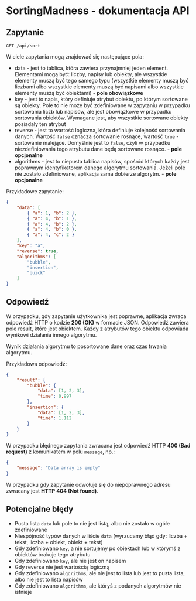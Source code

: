 # SortingMadness - dokumentacja API

## Zapytanie

`GET /api/sort`

W ciele zapytania mogą znajdować się następujące pola:

- data - jest to tablica, która zawiera przynajmniej jeden element. Elementami mogą być: liczby, napisy lub obiekty, ale wszystkie elementy muszą być tego samego typu (wszystkie elementy muszą być liczbami albo wszystkie elementy muszą być napisami albo wszystkie elementy muszą być obiektami) - **pole obowiązkowe**
- key - jest to napis, który definiuje atrybut obiektu, po którym sortowane są obiekty. Pole to nie może być zdefiniowane w zapytaniu w przypadku sortowania liczb lub napisów, ale jest obowiązkowe w przypadku sortowania obiektów. Wymagane jest, aby wszystkie sortowane obiekty posiadały ten atrybut
- reverse - jest to wartość logiczna, która definiuje kolejność sortowania danych. Wartość `false` oznacza sortowanie rosnące, wartość `true` - sortowanie malejące. Domyślnie jest to `false`, czyli w przypadku niezdefiniowania tego atrybutu dane będą sortowane rosnąco. - **pole opcjonalne**
- algorithms - jest to niepusta tablica napisów, spośród których każdy jest poprawnym identyfikatorem danego algorytmu sortowania. Jeżeli pole nie zostało zdefiniowane, aplikacja sama dobierze algorytm. - **pole opcjonalne**

Przykładowe zapytanie:

```json
{
    "data": [
        { "a": 1, "b": 2 },
        { "a": 4, "b": 1 },
        { "a": 4, "b": 2 },
        { "a": 4, "b": 0 },
        { "a": 4, "c": 2 }
    ],
    "key": "a",
    "reverse": true,
    "algorithms": [
        "bubble",
        "insertion",
        "quick"
    ]
}
```

## Odpowiedź

W przypadku, gdy zapytanie użytkownika jest poprawne, aplikacja zwraca odpowiedź HTTP o kodzie **200 (OK)** w formacie JSON. Odpowiedź zawiera pole result, które jest obiektem. Każdy z atrybutów tego obiektu odpowiada wynikowi działania innego algorytmu.

Wynik działania algorytmu to posortowane dane oraz czas trwania algorytmu.

Przykładowa odpowiedź:

```json
{
    "result": {
        "bubble": {
            "data": [1, 2, 3],
            "time": 0.997
        },
        "insertion": {
            "data": [1, 2, 3],
            "time": 1.112
        }
    }
}
```

W przypadku błędnego zapytania zwracana jest odpowiedź HTTP **400 (Bad request)** z komunikatem w polu `message`, np.:

```json
{
    "message": "Data array is empty"
}
```

W przypadku gdy zapytanie odwołuje się do niepoprawnego adresu zwracany jest **HTTP 404 (Not found)**.

## Potencjalne błędy

- Pusta lista `data` lub pole to nie jest listą, albo nie zostało w ogóle zdefiniowane
- Niespójność typów danych w liście `data` (wyrzucamy błąd gdy: liczba + tekst, liczba + obiekt, obiekt + tekst)
- Gdy zdefiniowano `key`, a nie sortujemy po obiektach lub w którymś z obiektów brakuje tego atrybutu
- Gdy zdefiniowano `key`, ale nie jest on napisem
- Gdy reverse nie jest wartością logiczną
- Gdy zdefiniowano `algorithms`, ale nie jest to lista lub jest to pusta lista, albo nie jest to lista napisów
- Gdy zdefiniowano `algorithms`, ale któryś z podanych algorytmów nie istnieje

